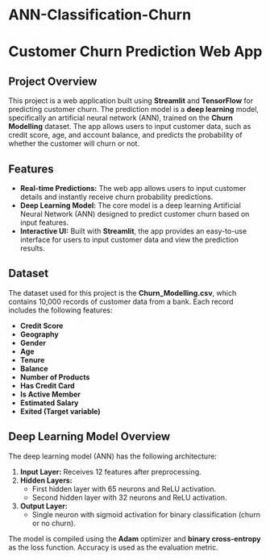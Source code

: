 # ANN-Classification-Churn

# Customer Churn Prediction Web App

## Project Overview

This project is a web application built using **Streamlit** and **TensorFlow** for predicting customer churn. The prediction model is a **deep learning** model, specifically an artificial neural network (ANN), trained on the **Churn Modelling** dataset. The app allows users to input customer data, such as credit score, age, and account balance, and predicts the probability of whether the customer will churn or not.

## Features

- **Real-time Predictions:** The web app allows users to input customer details and instantly receive churn probability predictions.
- **Deep Learning Model:** The core model is a deep learning Artificial Neural Network (ANN) designed to predict customer churn based on input features.
- **Interactive UI:** Built with **Streamlit**, the app provides an easy-to-use interface for users to input customer data and view the prediction results.

## Dataset

The dataset used for this project is the **Churn_Modelling.csv**, which contains 10,000 records of customer data from a bank. Each record includes the following features:

- **Credit Score**
- **Geography**
- **Gender**
- **Age**
- **Tenure**
- **Balance**
- **Number of Products**
- **Has Credit Card**
- **Is Active Member**
- **Estimated Salary**
- **Exited (Target variable)**

## Deep Learning Model Overview

The deep learning model (ANN) has the following architecture:

1. **Input Layer:** Receives 12 features after preprocessing.
2. **Hidden Layers:** 
   - First hidden layer with 65 neurons and ReLU activation.
   - Second hidden layer with 32 neurons and ReLU activation.
3. **Output Layer:** 
   - Single neuron with sigmoid activation for binary classification (churn or no churn).

The model is compiled using the **Adam** optimizer and **binary cross-entropy** as the loss function. Accuracy is used as the evaluation metric.

